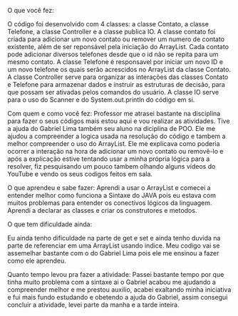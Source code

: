 O que você fez:

O código foi desenvolvido com 4 classes: a classe Contato, a classe Telefone, a classe Controller e a classe publica IO. A classe contato foi criada para adicionar um novo contato ou remover um numero de contato existente, além de ser reponsável pela iniciação do ArrayList. Cada contato pode adicionar diversos telefones desde que o id não se repita para um mesmo contato. A classe Telefone é responsavel por iniciar um novo ID e um novo telefone os quais serão acrescidos no ArrayList da classe Contato. A classe Controller serve para organizar as interações das classes Contato e Telefone para armazenar dados e instruir as estruturas de decisão,  para que possam ser ativadas pelos comandos do usuário.  A classe IO serve para o uso do Scanner e do System.out.println do código em si.

Com quem e como você fez:
Professor me atrasei bastante na disciplina para fazer o seus códigos mais estou aqui e vou realizar as atividades. Tive a ajuda do Gabriel Lima também seu aluno na diciplina de POO. Ele me ajudou a compreender a logica usada na resolução do código e tambem a melhor compreender o uso do ArrayList. Ele me explicava como poderia ocorrer a interação na hora de adicionar um novo contato ou removê-lo e após a explicação estive tentando usar a minha própria lógica para a resolver, fiz pesquisando um pouco tambem olhando alguns vídeos do YouTube e vendo os seus codigos feitos em sala.

O que aprendeu e sabe fazer:
Aprendi a usar o ArrayList e comecei a entender melhor como funciona a Sintaxe do JAVA pois eu estava com muitos problemas para entender os conectivos lógicos da linguagem. Aprendi a declarar as classes e criar os construtores e metodos. 

O que tem dificuldade ainda:

Eu ainda tenho dificuldade na parte de get e set e ainda tenho duvida na parte de referenciar em uma ArrayList usando indice. Meu codigo vai se assemelhar bastante com o do Gabriel Lima pois ele me ensinou a fazer como ele aprendeu. 

Quanto tempo levou pra fazer a atividade:
Passei bastante tempo por que tinha muito problema com a sintaxe ai o Gabriel acabou me ajudando a compreender melhor e me prestou auxilio, acabei exaltando minha iniciativa e fui mais fundo estudando e obetendo a ajuda do Gabriel, assim consegui concluir a atividade, levei parte da manha e a tarde inteira.
